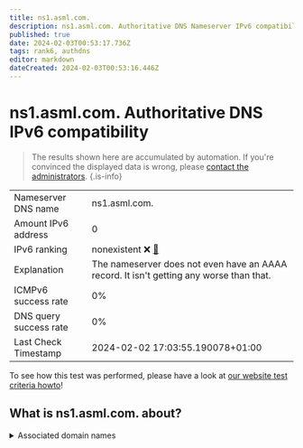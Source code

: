 ```yaml
---
title: ns1.asml.com.
description: ns1.asml.com. Authoritative DNS Nameserver IPv6 compatibility
published: true
date: 2024-02-03T00:53:17.736Z
tags: rank6, authdns
editor: markdown
dateCreated: 2024-02-03T00:53:16.446Z
---
```


# ns1.asml.com. Authoritative DNS IPv6 compatibility

> The results shown here are accumulated by automation. If you're convinced the displayed data is wrong, please [contact the administrators](/howto/chat). 
{.is-info}




|   |   |
| - | - |
| Nameserver DNS name | ns1.asml.com.
| Amount IPv6 address | 0
| IPv6 ranking | nonexistent :x: [🔗](/howto/ranking) |
| Explanation | The nameserver does not even have an AAAA record. It isn't getting any worse than that. |
| ICMPv6 success rate | 0%|
| DNS query success rate | 0% |
| Last Check Timestamp | 2024-02-02 17:03:55.190078+01:00 |

To see how this test was performed, please have a look at [our website test criteria howto](/howto/testcriteria/authdns)!


## What is ns1.asml.com. about?






<details>
<summary>Associated domain names</summary>

www.asml.com

</details>
